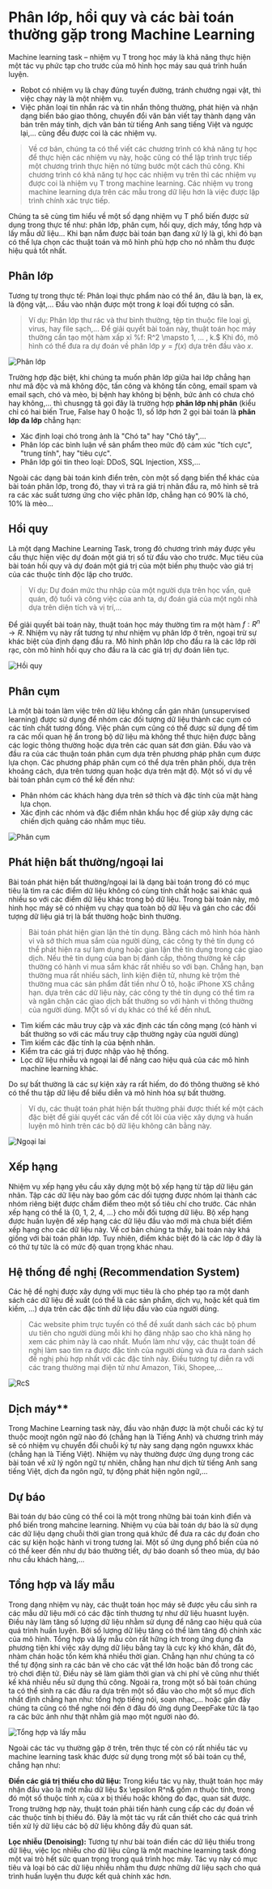 # Phân lớp, hồi quy và các bài toán thường gặp trong Machine Learning

Machine learning task – nhiệm vụ T trong học máy là khả năng thực hiện một tác vụ phức tạp cho trước của mô hình học máy sau quá trình huấn luyện. 
- Robot có nhiệm vụ là chạy đúng tuyến đường, tránh chướng ngại vật, thì việc chạy này là một nhiệm vụ. 
- Việc phân loại tin nhắn rác và tin nhắn thông thường, phát hiện và nhận dạng biển báo giao thông, chuyển đổi văn bản viết tay thành dạng văn bản trên máy tính, dịch văn bản từ tiếng Anh sang tiếng Việt và ngược lại,… cũng đều được coi là các nhiệm vụ. 
> Về cơ bản, chúng ta có thể viết các chương trình có khả năng tự học để thực hiện các nhiệm vụ này, hoặc cũng có thể lập trình trực tiếp một chương trình thực hiện nó từng bước một cách thủ công. Khi chương trình có khả năng tự học các nhiệm vụ trên thì các nhiệm vụ được coi là nhiệm vụ T trong machine learning. Các nhiệm vụ trong machine learning dựa trên các mẫu trong dữ liệu hơn là việc được lập trình chính xác trực tiếp.

Chúng ta sẽ cùng tìm hiểu về một số dạng nhiệm vụ T phổ biến được sử dụng trong thực tế như: phân lớp, phân cụm, hồi quy, dịch máy, tổng hợp và lấy mẫu dữ liệu… Khi bạn nắm được bài toán bạn đang xử lý là gì, khi đó bạn có thể lựa chọn các thuật toán và mô hình phù hợp cho nó nhằm thu được hiệu quả tốt nhất.

## **Phân lớp**

Tương tự trong thực tế: Phân loại thực phẩm nào có thể ăn, đâu là bạn, là ex, là động vật,... Đầu vào nhận được một trong $k$ loại đối tượng có sẵn. 
> Ví dụ: Phân lớp thư rác và thư bình thường, tệp tin thuộc file loại gì, virus, hay file sạch,... 
Để giải quyết bài toán này, thuật toán học máy thường cần tạo một hàm xấp xỉ %f: R^2 \mapsto 1, ... , k.$ Khi đó, mô hình có thể đưa ra dự đoán về phân lớp $y = f(x)$ dựa trên đầu vào $x$.

![Phân lớp](https://tek4.vn/public_files/1cfe280b-d298-4ea9-b5e7-50364cb96523)

Trường hợp đặc biệt, khi chúng ta muốn phân lớp giữa hai lớp chẳng hạn như mã độc và mã không độc, tấn công và không tấn công, email spam và email sạch, chó và mèo, bị bệnh hay không bị bệnh, bức ảnh có chưa chó hay không,... thì chusngg tâ gọi đây là trường hợp **phân lớp nhị phân** (kiểu chỉ có hai biến True, False hay 0 hoặc 1), số lớp hơn 2 gọi bài toán là **phân lớp đa lớp** chẳng hạn:
- Xác định loại chó trong ảnh là "Chó ta" hay "Chó tây",...
- Phân lóp các bình luận về sản phẩm theo mức độ cảm xúc "tích cực", "trung tính", hay "tiêu cực".
- Phân lớp gói tin theo loại: DDoS, SQL Injection, XSS,...

Ngoài các dạng bài toán kinh điển trên, còn một số dạng biến thể khác của bài toán phân lớp, trong đó, thay vì trả ra giá trị nhãn đầu ra, mô hình sẽ trả ra các xác suất tương ứng cho việc phân lớp, chẳng hạn có 90% là chó, 10% là mèo...

## **Hồi quy**

Là một dạng Machine Learning Task, trong đó chương trình máy được yêu cầu thực hiện việc dự đoán một giá trị số từ đầu vào cho trước. Mục tiêu của bài toán hồi quy và dự đoán một giá trị của một biến phụ thuộc vào giá trị của các thuộc tính độc lập cho trước.
> Ví dụ: Dự đoán mức thu nhập của một người dựa trên học vấn, quê quán, độ tuổi và công việc của anh ta, dự đoán giá của một ngôi nhà dựa trên diện tích và vị trí,...

Để giải quyết bài toán này, thuật toán học máy thường tìm ra một hàm $f: R^n \to R$. Nhiệm vụ này rất tương tự như nhiệm vụ phân lớp ở trên, ngoại trừ sự khác biệt của định dạng đầu ra. Mô hình phân lớp cho đầu ra là các lớp rời rạc, còn mô hình hồi quy cho đầu ra là các giá trị dự đoán liên tục.

![Hồi quy](https://tek4.vn/public_files/ce865659-93e9-4f9a-a9b8-3e95dac9a1bc)

## **Phân cụm**

Là một bài toán làm việc trên dữ liệu không cần gán nhãn (unsupervised learning) được sử dụng để nhóm các đối tượng dữ liệu thành các cụm có các tính chất tương đồng. Việc phân cụm cũng có thể được sử dụng để tìm ra các mối quan hệ ẩn trong bộ dữ liệu mà không thể thực hiện được bằng các logic thông thường hoặc dựa trên các quan sát đơn giản. Đầu vào và đầu ra của các thuận toán phân cụm dựa trên phương pháp phân cụm được lựa chọn. Các phương pháp phân cụm có thể dựa trên phân phối, dựa trên khoảng cách, dựa trên tương quan hoặc dựa trên mật độ. Một số ví dụ về bài toán phân cụm có thể kể đến như:
- Phân nhóm các khách hàng dựa trên sở thích và đặc tính của mặt hàng lựa chọn.
- Xác định các nhóm và đặc điểm nhân khẩu học để giúp xây dựng các chiến dịch quảng cáo nhắm mục tiêu.

![Phân cụm](https://tek4.vn/public_files/a9947b33-19e5-46e3-b9d2-423999a5380b)

## **Phát hiện bất thường/ngoại lai**

Bài toán phát hiện bất thường/ngoại lai là dạng bài toán trong đó có mục tiêu là tìm ra các điểm dữ liệu không có cùng tính chất hoặc sai khác quá nhiều so với các điểm dữ liệu khác trong bộ dữ liệu. Trong bài toán này, mô hình học máy sẽ có nhiệm vụ chạy qua toàn bộ dữ liệu và gán cho các đối tượng dữ liệu giá trị là bất thường hoặc bình thường.

> Bài toán phát hiện gian lận thẻ tín dụng. Bằng cách mô hình hóa hành vi và sở thích mua sắm của người dùng, các công ty thẻ tín dụng có thể phát hiện ra sự lạm dụng hoặc gian lận thẻ tín dụng trong các giao dịch. Nếu thẻ tín dụng của bạn bị đánh cắp, thông thường kẻ cắp thường có hành vi mua sắm khác rất nhiều so với bạn. Chẳng hạn, bạn thường mua rất nhiều sách, linh kiện điện tử, nhưng kẻ trộm thẻ thường mua các sản phẩm đắt tiền như Ô tô, hoặc iPhone XS chẳng hạn. dựa trên các dữ liệu này, các công ty thẻ tín dụng có thể tìm ra và ngăn chặn các giao dịch bất thường so với hành vi thông thường của người dùng. MỘt số ví dụ khác có thể kể đến nhưL
- Tìm kiếm các mãu truy cập và xác định các tấn công mạng (có hành vi bất thường so với các mấu truy cập thường ngày của người dùng)
- Tìm kiếm các đặc tính lạ của bệnh nhân.
- Kiểm tra các giá trị được nhập vào hệ thống.
- Lọc dữ liệu nhiễu và ngoại lai để nâng cao hiệu quả của các mô hình machine learning khác.

Do sự bất thường là các sự kiện xảy ra rất hiếm, do đó thông thường sẽ khó có thể thu tập dữ liệu để biểu diễn và mô hình hóa sự bất thường.

> Ví dụ, các thuật toán phát hiện bất thường phải được thiết kế một cách đặc biệt để giải quyết các vấn đề cốt lõi của việc xây dựng và huấn luyện mô hình trên các bộ dữ liệu không cân bằng này.

![Ngoại lai](https://tek4.vn/public_files/f35c4e3d-10cd-43aa-af5e-9adec8b4b64e)

## **Xếp hạng**
Nhiệm vụ xếp hạng yêu cầu xây dựng một bộ xếp hạng từ tập dữ liệu gán nhãn. Tập các dữ liệu này bao gồm các dối tượng được nhóm lại thành các nhóm riêng biệt được chấm điểm theo một số tiêu chí cho trước.
Các nhãn xếp hạng có thể là {0, 1, 2, 4, ...} cho mỗi đối tượng dữ liệu. Bộ xếp hạng được huấn luyện để xếp hạng các dữ liệu đầu vào mới mà chưa biết điểm xếp hạng cho các dữ liệu này. Về cơ bản chúng ta thấy, bài toán này khá giống với bài toán phân lớp. Tuy nhiên, điểm khác biệt đó là các lớp ở đây là có thứ tự tức là có mức độ quan trọng khác nhau.

## **Hệ thống đề nghị (Recommendation System)**

Các hệ đề nghị được xây dựng với mục tiêu là cho phép tạo ra một danh sách các dữ liệu đề xuất (có thể là các sản phẩm, dịch vụ, hoặc kết quả tìm kiếm, ...) dựa trên các đặc tính dữ liệu đầu vào của người dùng.

> Các website phim trực tuyến có thể đề xuất danh sách các bộ phum ưu tiên cho người dùng mỗi khi họ đăng nhập sao cho khả năng họ xem các phim này là cao nhất. Muốn làm như vậy, các thuật toán đề nghị làm sao tìm ra được đặc tính của người dùng và đưa ra danh sách đề nghị phù hợp nhất với các đặc tính này. Điều tương tự diễn ra với các trang thường mại điện tử như Amazon, Tiki, Shopee,...

![RcS](https://tek4.vn/public_files/ca3f784f-f1ac-412f-850b-15f59f8e639d)

## Dịch máy**
Trong Machine Learning task này, đầu vào nhận được là một chuỗi các ký tự thuộc moojt ngôn ngữ nào đó (chẳng hạn là Tiếng Anh) và chương trình máy sẽ có nhiệm vụ chuyển đổi chuỗi ký tự này sang dạng ngôn nguwxx khác (chẳng hạn là Tiếng Việt). Nhiệm vụ này thường được ứng dụng trong các bài toán về xử lý ngôn ngữ tự nhiên, chẳng hạn như dịch từ tiếng Anh sang tiếng Việt, dịch đa ngôn ngữ, tự động phát hiện ngôn ngữ,...

## **Dự báo**
Bài toán dự báo cũng có thể coi là một trong những bài toán kinh điển và phổ biến trong mahcine learning. Nhiệm vụ của bài toán dự báo là sử dụng các dữ liệu dạng chuỗi thời gian trong quá khức để đưa ra các dự đoán cho các sự kiện hoặc hành vi trong tương lai. Một số ứng dụng phổ biến của nó có thể keer đến như dự báo thường tiết, dự báo doanh số theo mùa, dự báo nhu cầu khách hàng,...

## **Tổng hợp và lấy mẫu**

Trong dạng nhiệm vụ này, các thuật toán học máy sẽ được yêu cầu sinh ra các mẫu dữ liệu mới có các đặc tính thương tự như dữ liệu huasnt luyện. Điều này làm tăng số lượng dữ liệu nhằm sử dụng để nâng cao hiệu quả của quá trình huấn luyện. Bởi số lượng dữ liệu tăng có thể làm tăng độ chính xác của mô hình. Tổng hợp và lấy mẫu còn rất hững ích trong ứng dụng đa phương tiện khi việc xây dựng dữ liệu bằng tay là cực kỳ khó khăn, đắt đỏ, nhàm chán hoặc tốn kém khá nhiều thời gian. Chẳng hạn như chúng ta có thể tự động sinh ra các bản vẽ cho các vật thể lớn hoặc bản đồ trong các trò chơi điện tử. Điều này sẽ làm giảm thời gian và chi phí vẽ cũng như thiết kế khá nhiều nếu sử dụng thủ công. Ngoài ra, trong một số bài toán chúng ta có thể sinh ra các đầu ra dựa trên một số đầu vào cho một số mục đích nhất định chẳng hạn như: tổng hợp tiếng nói, soạn nhạc,… hoặc gần đây chúng ta cũng có thể nghe nói đến ở đâu đó ứng dụng DeepFake tức là tạo ra các bức ảnh như thật nhằm giả mạo một người nào đó.

![Tổng hợp và lấy mẫu](https://tek4.vn/public_files/15ca08b6-ede7-4777-ba2d-3fa1476c7e7c)

Ngoài các tác vụ thường gặp ở trên, trên thực tế còn có rất nhiều tác vụ machine learning task khác được sử dụng trong một số bài toán cụ thể, chẳng hạn như:

**Điền các giá trị thiếu cho dữ liệu:** Trong kiểu tác vụ này, thuật toán học máy nhận đầu vào là một mẫu dữ liệu $x \epsilon R^n& gồm $n$ thuộc tính, trong đó một số thuộc tính $x_{i}$ của $x$ bị thiếu hoặc không đo đạc, quan sát được. Trong trường hợp này, thuật toán phải tiến hành cung cấp các dự đoán về các thuộc tính bị thiếu đó. Đây là một tác vụ rất cần thiết cho các quá trình tiền xử lý dữ liệu các bộ dữ liệu không đầy đủ quan sát.

**Lọc nhiễu (Denoising):** Tương tự như bài toán điền các dữ liệu thiếu trong dữ liệu, việc lọc nhiễu cho dữ liệu cũng là một machine learning task đóng một vai trò hết sức quan trọng trong quá trình học máy. Tác vụ này có mục tiêu và loại bỏ các dữ liệu nhiễu nhằm thu được những dữ liệu sạch cho quá trình huấn luyện thu được kết quả chính xác hơn.
